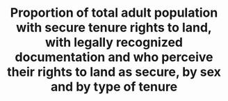 ---
data_non_statistical: true
goal_meta_link: http://unstats.un.org/sdgs/files/metadata-compilation/Metadata-Goal-1.pdf
goal_meta_link_page: 8
graph: null
graph_status_notes: unk
graph_title: Proportion of total adult population with secure tenure rights to land,
  with legally recognized documentation and who perceive their rights to land as secure,
  by sex and by type of tenure
graph_type: null
graph_type_description: null
has_metadata: true
indicator: 1.4.2
indicator_definition: "Land Tenure Land tenure can be described as a bundle of rights\
  \ that individuals and communities have with regard to land, which may include the\
  \ rights to occupy, to use, to develop, to inherit, and to transfer land. Some of\
  \ these rights will be held by individuals, some by groups, and others by political\
  \ entities. This bundle of rights can be broken up, rearranged and passed on to\
  \ others. The following is the typology: Secure tenure rights or tenure security\
  \ Tenure security is the right of individuals and groups to effective protection\
  \ by the state against evictions, i.e. under international law, \"the permanent\
  \ or temporary removal against their will of individuals, families and/communities\
  \ from the home and/or the land they occupy, without the provision of, and access\
  \ to, appropriate form of legal or other protection\". Security of tenure can then\
  \ be defined as \"an agreement between an individual or group about land and residential\
  \ property, which is governed and regulated by a legal and administrative framework.\
  \ A person or household can be said to have secure tenure when they are protected\
  \ from involuntary removal from their land or residence by the state, except in\
  \ exceptional circumstances, and then only by means of a known and agreed legal\
  \ procedure, which must itself be objective, equally applicable, contestable and\
  \ independent.\" Perceived tenure security refers to an individual's experience\
  \ of his/her tenure situation or their estimated probability that their land rights\
  \ will not be lost as a result of eviction by the state, land owner or other authority,\
  \ or because of other factors that may cause involuntary relocation or curtail their\
  \ use of the land, such as threats of land conflicts. Characterizing tenure status\
  \ is based on four sets of interrelated parameters: \t1. Primary tenure rights on\
  \ land \t2. Land tenure (rights of occupants on the land) \t3. Occupancy status\
  \ (of the dwelling unit) \t4. Type of development Legal tenure security refers to\
  \ the legal status of tenure and its protection backed up by state authority. De\
  \ facto tenure security is based on the actual control of property, regardless of\
  \ the legal status in which it is held. It can best be defined by the elements that\
  \ compose it or contribute to it, such as the length of time of occupation, its\
  \ socially accepted legitimacy and the level and cohesion of community organization.\
  \ UNFAO (2003) defines Communally held land is where rights to use resources are\
  \ held by a community. It refers to situations where rights to use resources are\
  \ held and controlled by a community. While these rights may include communal rights\
  \ to pastures and forests, they may also include exclusive private rights to agricultural\
  \ land and residential plots. Local Communities A group of individuals belonging\
  \ to the same community residing within or in the same vicinity of a particular\
  \ parcel, property or natural resource. The community members are co-owners that\
  \ share exclusive rights and duties, and benefits contribute to the community development.\
  \ Indigenous land rights Indigenous land rights are rights specific to a particular\
  \ ethnic group, having evolved through interaction of culture and environment and\
  \ overseen by authorities whose legitimacy is based on occupation and spiritual\
  \ ties to the locality. Community land rights Community land rights are collective\
  \ rights of land ownership, access or use held or exercised in common by members\
  \ of a community. A community may be designated as a village-based or more geographically\
  \ dispersed community, or a clan or a lineage. Collective rights A situation where\
  \ holders of land rights are clearly defined as a group and have the right to exclude\
  \ others from the enjoyment of those land rights. Collective ownership of a natural\
  \ resource refers to a situation where the holders of rights to a given natural\
  \ resource are clearly defined as a collective group, and where they have the right\
  \ to exclude third parties from the enjoyment of those rights. Common property Common\
  \ property refers to situations in which entitled beneficiaries hold specified rights\
  \ in common to specific areas of land, land-based natural resources or other types\
  \ of property. Property / private property Property signifies dominion or right\
  \ of use, control and disposition, which one may lawfully exercise over things,\
  \ objects or land. Property rights Property rights refer to \"a bundle of rights\
  \ to use, control, and transfer assets, including land. These include the rights\
  \ to occupy, enjoy and use; to restrict others from entry or use; to dispose, buy\
  \ or inherit; to develop or improve; to cultivate; to sublet; to realize financial\
  \ benefits; and to access services in association with land. Open access resources\
  \ Resources ' including land ' to which everyone has unrestricted access and that\
  \ are not considered to be the property of anyone. Ecosystem services: Ecosystem\
  \ services are the benefits people obtain from ecosystems. These include provisioning,\
  \ regulating, and cultural services that directly affect people and supporting services\
  \ needed to maintain the other services. Natural resources: The term 'natural resources'\
  \ refers to oil, minerals, forests, water, and fertile land that occur in nature\
  \ and can be exploited for economic gain."
indicator_name: Proportion of total adult population with secure tenure rights to
  land, with legally recognized documentation and who perceive their rights to land
  as secure, by sex and by type of tenure
indicator_sort_order: 01.04.02
indicator_variable: null
layout: indicator
method_of_computation: 'Percentage of women and men with secure tenure rights to individually
  or communally held land, property and natural resources. Method 1 : (The number
  of people ( women and men) with documented evidence of secure tenure rights to individually
  or communally held land, property and natural resources divided by the total number
  of adult population surveyed) x 100. Method 2 : (The number of households or local
  communities with documented evidence of secure tenure rights to individually or
  communally held land, property and natural resources divided by the total number
  of households or communities surveyed) x 100.'
permalink: /1-4-2/
published: true
reporting_status: notstarted
sdg_goal: 1
source_active_1: true
source_notes_1: null
source_title_1: null
target: By 2030, ensure that all men and women, in particular the poor and the vulnerable,
  have equal rights to economic resources, as well as access to basic services, ownership
  and control over land and other forms of property, inheritance, natural resources,
  appropriate new technology and financial services, including microfinance.
target_id: '1.4'
title: Proportion of total adult population with secure tenure rights to land, with
  legally recognized documentation and who perceive their rights to land as secure,
  by sex and by type of tenure
un_custodial_agency: 'WB, UN Habitat (Partnering Agencies: FAO, UNSD, UN Women, UNEP,
  IFAD)'
un_designated_tier: '3'
variable_description: null
variable_notes: null
---